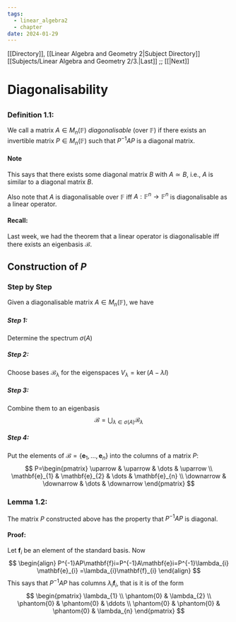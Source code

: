 ```yaml
---
tags:
  - linear_algebra2
  - chapter
date: 2024-01-29
---
```

[[Directory]], [[Linear Algebra and Geometry 2|Subject Directory]]
[[Subjects/Linear Algebra and Geometry 2/3.|Last]] ;; [[|Next]]
# Diagonalisability
## 
### Definition 1.1:
We call a matrix ${} A \in M_{n}(\mathbb{F}) {}$ *diagonalisable* (over $\mathbb{F}$) if there exists an invertible matrix ${} P \in M_{n}(\mathbb{F}) {}$ such that $P^{-1}AP {}$ is a diagonal matrix.
#### Note
This says that there exists some diagonal matrix ${} B {}$ with ${} A\simeq B {}$, i.e., ${} A$ is similar to a diagonal matrix $B {}$.

Also note that $A$ is diagonalisable over $\mathbb{F}$ iff ${} A:\mathbb{F}^{n}\to{}\mathbb{F}^{n} {}$ is diagonalisable as a linear operator.
#### Recall:
Last week, we had the theorem that a linear operator is diagonalisable iff there exists an eigenbasis ${} \mathcal{B} {}$.
## Construction of ${} P$
### Step by Step
Given a diagonalisable matrix ${} A \in M_{n}(\mathbb{F}) {}$, we have
##### Step 1:
Determine the spectrum $\sigma(A) {}$
##### Step 2:
Choose bases ${} \mathcal{B}_{\lambda} {}$ for the eigenspaces ${} V_{\lambda}=\ker (A-\lambda I) {}$
##### Step 3:
Combine them to an eigenbasis
$$
\mathcal{B}=\bigcup_{\lambda\in \sigma(A)} \mathcal{B}_{\lambda}
$$
##### Step 4:
Put the elements of ${} \mathcal{B}=\{ \mathbf{e}_{1},\,\dots,\,\mathbf{e}_{n}  \} {}$ into the columns of a matrix ${} P$:
$$
P=\begin{pmatrix}
\uparrow & \uparrow & \dots & \uparrow \\
\mathbf{e}_{1} & \mathbf{e}_{2} & \dots & \mathbf{e}_{n} \\
\downarrow  & \downarrow & \dots & \downarrow
\end{pmatrix}
$$
### Lemma 1.2:
The matrix $P$ constructed above has the property that ${} P^{-1}AP {}$ is diagonal.
#### Proof:
Let ${} \mathbf{f}_{i} {}$ be an element of the standard basis. Now
$$
\begin{align}
P^{-1}AP\mathbf{f}i=P^{-1}A\mathbf{e}i=P^{-1}\lambda_{i} \mathbf{e}_{i} =\lambda_{i}\mathbf{f}_{i}  
\end{align}
$$
This says that ${} P^{-1}AP {}$ has columns ${} \lambda_{i} \mathbf{f}_{i}  {}$, that is it is of the form
$$
\begin{pmatrix}
\lambda_{1}  \\
\phantom{0} & \lambda_{2} \\
\phantom{0} & \phantom{0} & \ddots \\
\phantom{0} & \phantom{0} & \phantom{0} & \lambda_{n}
\end{pmatrix}
$$
